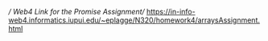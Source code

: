 */ Web4 Link for the Promise Assignment/*
https://in-info-web4.informatics.iupui.edu/~eplagge/N320/homework4/arraysAssignment.html

